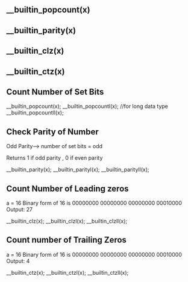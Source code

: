
## __builtin_popcount(x)
## __builtin_parity(x)
## __builtin_clz(x)
## __builtin_ctz(x)



## Count Number of Set Bits

__builtin_popcount(x);
__builtin_popcountl(x);   //for long data type
__builtin_popcountll(x);


## Check Parity of Number

Odd Parity--> number of set bits = odd

Returns 1 if odd parity , 0 if even parity

__builtin_parity(x);
__builtin_parityl(x);
__builtin_parityll(x);


## Count Number of Leading zeros

a = 16
Binary form of 16 is 00000000 00000000 00000000 00010000
Output: 27

__builtin_clz(x);
__builtin_clzl(x);
__builtin_clzll(x);

## Count number of Trailing Zeros

a = 16
Binary form of 16 is 00000000 00000000 00000000 00010000
Output: 4

__builtin_ctz(x);
__builtin_ctzl(x);
__builtin_ctzll(x);


